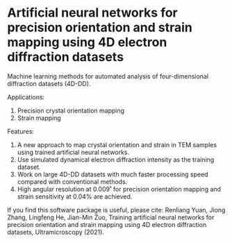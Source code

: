 # Artificial neural networks for precision orientation and strain mapping using 4D electron diffraction datasets
Machine learning methods for automated analysis of four-dimensional diffraction datasets (4D-DD).

Applications:
1. Precision crystal orientation mapping
2. Strain mapping

Features:
1. A new approach to map crystal orientation and strain in TEM samples using trained artificial neural networks.
2. Use simulated dynamical electron diffraction intensity as the training dataset.
3. Work on large 4D-DD datasets with much faster processing speed compared with conventional methods.
4. High angular resolution at 0.009˚ for precision orientation mapping and strain sensitivity at 0.04% are achieved.

If you find this software package is useful, please cite: Renliang Yuan, Jiong Zhang, Lingfeng He, Jian-Min Zuo, Training artificial neural networks for precision orientation and strain mapping using 4D electron diffraction datasets, Ultramicroscopy (2021).
